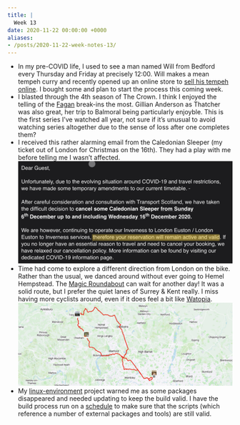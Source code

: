 ```yaml
---
title: |
  Week 13
date: 2020-11-22 00:00:00 +0000
aliases:
- /posts/2020-11-22-week-notes-13/
---
```


- In my pre-COVID life, I used to see a man named Will from Bedford every Thursday and Friday at precisely 12:00. Will makes a mean tempeh curry and recently opened up an online store to [sell his tempeh online](https://www.thetempehman.com/). I bought some and plan to start the process this coming week.
- I blasted through the 4th season of The Crown. I think I enjoyed the telling of the [Fagan](https://en.wikipedia.org/wiki/Michael_Fagan_(intruder)) break-ins the most. Gillian Anderson as Thatcher was also great, her trip to Balmoral being particularly enjoyble. This is the first series I’ve watched all year, not sure if it’s unusual to avoid watching series altogether due to the sense of loss after one completes them?
- I received this rather alarming email from the Caledonian Sleeper (my ticket out of London for Christmas on the 16th). They had a play with me before telling me I wasn’t affected.
    ![B90965F5-DD76-423B-8963-6FF4B93D942F.jpeg](B90965F5-DD76-423B-8963-6FF4B93D942F.jpeg)
- Time had come to explore a different direction from London on the bike. Rather than the usual, we danced around without ever going to Hemel Hempstead. The [Magic Roundabout](https://en.wikipedia.org/wiki/Magic_Roundabout_(Hemel_Hempstead)) can wait for another day! It was a solid route, but I prefer the quiet lanes of Surrey & Kent really. I miss having more cyclists around, even if it does feel a bit like [Watopia](https://zwift.fandom.com/wiki/Watopia).
    ![A8D46E5F-ED69-4294-B6CA-42CE2AD6305D.jpeg](A8D46E5F-ED69-4294-B6CA-42CE2AD6305D.jpeg)
- My [linux-environment](https://github.com/charlieegan3/linux-environment) project warned me as some packages disappeared and needed updating to keep the build valid. I have the build process run on a [schedule](https://github.com/charlieegan3/linux-environment/blob/f9a054403c3ed4c8d6fe1bf05787085e1af74156/.github/workflows/build.yaml#L8) to make sure that the scripts (which reference a number of external packages and tools) are still valid.
